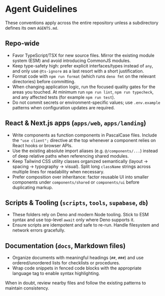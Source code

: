 # Agent Guidelines

These conventions apply across the entire repository unless a subdirectory
defines its own `AGENTS.md`.

## Repo-wide

- Favor TypeScript/TSX for new source files. Mirror the existing module system
  (ESM) and avoid introducing CommonJS modules.
- Keep type-safety high: prefer explicit interfaces/types instead of `any`, and
  only use `@ts-ignore` as a last resort with a short justification.
- Format code with `npm run format` (which runs `deno fmt` on the relevant
  directories) before committing.
- When changing application logic, run the focused quality gates for the areas
  you touched. At minimum run `npm run lint`, `npm run typecheck`, and any
  affected tests (for example `npm run test`).
- Do not commit secrets or environment-specific values; use `.env.example`
  patterns when configuration updates are required.

## React & Next.js apps (`apps/web`, `apps/landing`)

- Write components as function components in PascalCase files. Include the
  `"use client";` directive at the top whenever a component relies on React
  hooks or browser APIs.
- Use the existing absolute import aliases (e.g. `@/components/...`) instead of
  deep relative paths when referencing shared modules.
- Keep Tailwind CSS utility classes organized semantically (layout → spacing →
  typography → visual). Split long `className` strings across multiple lines for
  readability when necessary.
- Prefer composition over inheritance: factor reusable UI into smaller
  components under `components/shared` or `components/ui` before duplicating
  markup.

## Scripts & Tooling (`scripts`, `tools`, `supabase`, `db`)

- These folders rely on Deno and modern Node tooling. Stick to ESM syntax and
  use top-level `await` only where Deno supports it.
- Ensure scripts are idempotent and safe to re-run. Handle filesystem and
  network errors gracefully.

## Documentation (`docs`, Markdown files)

- Organize documents with meaningful headings (`##`, `###`) and use
  ordered/unordered lists for checklists or procedures.
- Wrap code snippets in fenced code blocks with the appropriate language tag to
  enable syntax highlighting.

When in doubt, review nearby files and follow the existing patterns to maintain
consistency.
